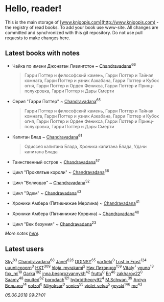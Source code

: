 # Hello, reader!
This is the main storage of [www.knigopis.com](http://www.knigopis.com) - the registry of read books.
To add your book use www-site. All changes are committed and synchronized with this git repository.
Do not use pull requests to make changes here.


## Latest books with notes
* Чайка по имени Джонатан Ливингстон ~ [Chandravadana](users/105/105866022348292919948-google)<sup>66</sup>
    > Гарри Поттер и философский камень, Гарри Поттер и Тайная комната, 
    > Гарри Поттер и узник Азкабана, Гарри Поттер и Кубок огня,
    > Гарри Поттер и Орден Феникса, Гарри Поттер и Принц-полукровка,
    > Гарри Поттер и Дары Смерти

* Серия "Гарри Поттер" ~ [Chandravadana](users/105/105866022348292919948-google)<sup>65</sup>
    > Гарри Поттер и философский камень, Гарри Поттер и Тайная комната, 
    > Гарри Поттер и узник Азкабана, Гарри Поттер и Кубок огня,
    > Гарри Поттер и Орден Феникса, Гарри Поттер и Принц-полукровка,
    > Гарри Поттер и Дары Смерти

* Капитан Блад ~ [Chandravadana](users/105/105866022348292919948-google)<sup>61</sup>
    > Одиссея капитана Блада, Хроника капитана Блада, Удачи капитана Блада

* Таинственный остров ~ [Chandravadana](users/105/105866022348292919948-google)<sup>57</sup>

* Цикл "Проклятые короли" ~ [Chandravadana](users/105/105866022348292919948-google)<sup>56</sup>

* Цикл "Волкодав" ~ [Chandravadana](users/105/105866022348292919948-google)<sup>52</sup>

* Цикл "Эдем" ~ [Chandravadana](users/105/105866022348292919948-google)<sup>43</sup>

* Хроники Амбера (Пятикнижие Мерлина) ~ [Chandravadana](users/105/105866022348292919948-google)<sup>41</sup>

* Хроники Амбера (Пятикнижие Корвина) ~ [Chandravadana](users/105/105866022348292919948-google)<sup>40</sup>

* Цикл "Век безумия" ~ [Chandravadana](users/105/105866022348292919948-google)<sup>23</sup>


_More notes [here](latest_books_with_notes.md)._


## Latest users
[Sky](users/118/118049897850017649660-google)<sup>83</sup> 
[Chandravadana](users/105/105866022348292919948-google)<sup>68</sup> 
[Janet](users/108/108113656204404967440-google)<sup>626</sup> 
[ODINSY](users/100/100978570902186865324-google)<sup>65</sup> 
[garfield](users/116/116551625573365168968-google)<sup>0</sup> 
[Lost in Frost](users/103/103293621948650602575-google)<sup>124</sup> 
[uuuniicooorn](users/131/131538796-vkontakte)<sup>0</sup> 
[HXT](users/100/100002563462782-facebook)<sup>309</sup> 
[hloja_myrakami](users/395/3951663-vkontakte)<sup>2</sup> 
[Ник Литвинов](users/241/241974816-vkontakte)<sup>159</sup> 
[Vitaly](users/109/109395490138181998437-google)<sup>7</sup> 
[youno](users/302/302928912-vkontakte)<sup>13</sup> 
[fox_mi](users/220/220022778-vkontakte)<sup>10</sup> 
[Garka](users/115/115753719718250012620-google)<sup>182</sup> 
[inna.besprozvannykh](users/733/73323849-yandex)<sup>42</sup> 
[fruttu](users/750/75094589-vkontakte)<sup>0</sup> 
[En](users/333/333646551-vkontakte)<sup>46</sup> 
[zakharov22](users/180/180565009-vkontakte)<sup>0</sup> 
[Saamy](users/115/115226508-vkontakte)<sup>48</sup> 
[exulted](users/100/100599204551896265722-google)<sup>62</sup> 
[borodach](users/157/15706320-vkontakte)<sup>121</sup> 
[hybridtheory92](users/288/28885974-vkontakte)<sup>4</sup> 
[M.Schwan ](users/101/101892939810731181399-google)<sup>39</sup> 
[Артур Вольнов](users/225/225880893-vkontakte)<sup>14</sup> 
[polzol](users/282/282894213-vkontakte)<sup>0</sup> 
[Nligoksar](users/114/114047334060763798292-google)<sup>0</sup> 
[sonics](users/588/5880221-vkontakte)<sup>55</sup> 
[violet_velva](users/116/116961712580551399099-google)<sup>5</sup> 
[geyski](users/221/221959664-vkontakte)<sup>146</sup> 
[me](users/381/381417697-yandex)<sup>43</sup> 


_05.06.2018 09:21:01_
